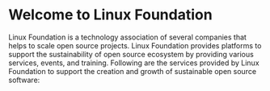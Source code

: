 # Welcome to Linux Foundation

Linux Foundation is a technology association of several companies that helps to scale open source projects. Linux Foundation provides platforms to support the sustainability of open source ecosystem by providing various services, events, and training. Following are the services provided by Linux Foundation to support the creation and growth of sustainable open source software:

